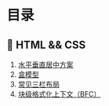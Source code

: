 # 目录

## 📝 HTML &&  CSS

1. [水平垂直居中方案](./1.middle.md)
1. [盒模型](./2.box-modle.md)
1. [常见三栏布局](./3-layout.md)
1. [块级格式化上下文（BFC）](./bfc.md)
